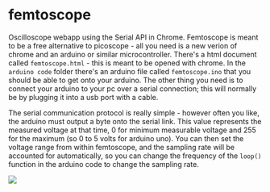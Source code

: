 # femtoscope

Oscilloscope webapp using the Serial API in Chrome. Femtoscope is meant to be a free alternative to picoscope - all you need is a new verion of chrome and an arduino or similar microcontroller. There's a html document called `femtoscope.html` - this is meant to be opened with chrome. In the `arduino code` folder there's an arduino file called `femtoscope.ino` that you should be able to get onto your arduino. The other thing you need is to connect your arduino to your pc over a serial connection; this will normally be by plugging it into a usb port with a cable.

The serial communication protocol is really simple - however often you like, the arduino must output a byte onto the serial link. This value represents the measured voltage at that time, 0 for minimum measurable voltage and 255 for the maximum (so 0 to 5 volts for arduino uno). You can then set the voltage range from within femtoscope, and the sampling rate will be accounted for automatically, so you can change the frequency of the `loop()` function in the arduino code to change the sampling rate.

![](https://github.com/OscarSaharoy/femtoscope/blob/main/assets/femtoscope.gif)
